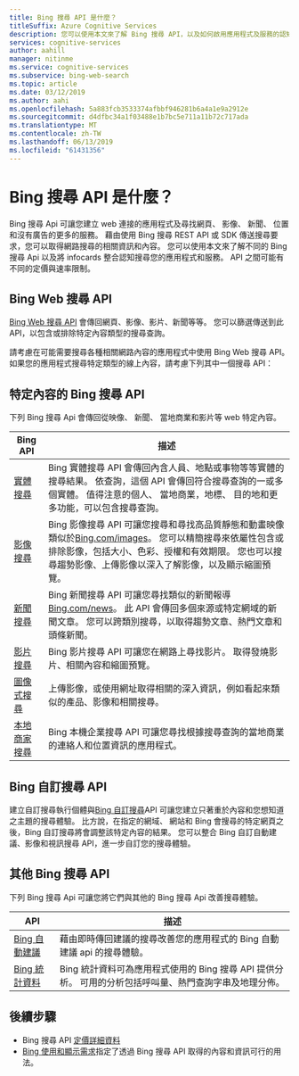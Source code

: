 ```yaml
---
title: Bing 搜尋 API 是什麼？
titleSuffix: Azure Cognitive Services
description: 您可以使用本文來了解 Bing 搜尋 API，以及如何啟用應用程式及服務的認知網際網路搜尋。
services: cognitive-services
author: aahill
manager: nitinme
ms.service: cognitive-services
ms.subservice: bing-web-search
ms.topic: article
ms.date: 03/12/2019
ms.author: aahi
ms.openlocfilehash: 5a883fcb3533374afbbf946281b6a4a1e9a2912e
ms.sourcegitcommit: d4dfbc34a1f03488e1b7bc5e711a11b72c717ada
ms.translationtype: MT
ms.contentlocale: zh-TW
ms.lasthandoff: 06/13/2019
ms.locfileid: "61431356"
---
```

# <a name="what-are-the-bing-search-apis"></a>Bing 搜尋 API 是什麼？

Bing 搜尋 Api 可讓您建立 web 連接的應用程式及尋找網頁、 影像、 新聞、 位置和沒有廣告的更多的服務。 藉由使用 Bing 搜尋 REST API 或 SDK 傳送搜尋要求，您可以取得網路搜尋的相關資訊和內容。 您可以使用本文來了解不同的 Bing 搜尋 Api 以及將 infocards 整合認知搜尋您的應用程式和服務。 API 之間可能有不同的定價與速率限制。

## <a name="the-bing-web-search-api"></a>Bing Web 搜尋 API

[Bing Web 搜尋 API](../Bing-Web-Search/index.yml) 會傳回網頁、影像、影片、新聞等等。 您可以篩選傳送到此 API，以包含或排除特定內容類型的搜尋查詢。

請考慮在可能需要搜尋各種相關網路內容的應用程式中使用 Bing Web 搜尋 API。 如果您的應用程式搜尋特定類型的線上內容，請考慮下列其中一個搜尋 API：

## <a name="content-specific-bing-search-apis"></a>特定內容的 Bing 搜尋 API

下列 Bing 搜尋 Api 會傳回從映像、 新聞、 當地商業和影片等 web 特定內容。

| Bing API | 描述 |
| -- | -- |
| [實體搜尋](../Bing-Entities-Search/index.yml) | Bing 實體搜尋 API 會傳回內含人員、地點或事物等等實體的搜尋結果。 依查詢，這個 API 會傳回符合搜尋查詢的一或多個實體。 值得注意的個人、 當地商業，地標、 目的地和更多功能，可以包含搜尋查詢。 |
| [影像搜尋](../Bing-Image-Search/index.yml) | Bing 影像搜尋 API 可讓您搜尋和尋找高品質靜態和動畫映像類似於[Bing.com/images](https://www.Bing.com/images)。 您可以精簡搜尋來依屬性包含或排除影像，包括大小、色彩、授權和有效期限。 您也可以搜尋趨勢影像、上傳影像以深入了解影像，以及顯示縮圖預覽。 |
| [新聞搜尋](../Bing-News-Search/index.yml) | Bing 新聞搜尋 API 可讓您尋找類似的新聞報導[Bing.com/news](https://www.Bing.com/news)。 此 API 會傳回多個來源或特定網域的新聞文章。 您可以跨類別搜尋，以取得趨勢文章、熱門文章和頭條新聞。 |
| [影片搜尋](../Bing-Video-Search/index.yml) | Bing 影片搜尋 API 可讓您在網路上尋找影片。 取得發燒影片、相關內容和縮圖預覽。 |
| [圖像式搜尋](../Bing-visual-search/index.yml) | 上傳影像，或使用網址取得相關的深入資訊，例如看起來類似的產品、影像和相關搜尋。 |
 [本地商家搜尋](../bing-local-business-search/index.yml) | Bing 本機企業搜尋 API 可讓您尋找根據搜尋查詢的當地商業的連絡人和位置資訊的應用程式。 |

## <a name="the-bing-custom-search-api"></a>Bing 自訂搜尋 API

建立自訂搜尋執行個體與[Bing 自訂搜尋](../Bing-Custom-Search/index.yml)API 可讓您建立只著重於內容和您想知道之主題的搜尋體驗。 比方說，在指定的網域、 網站和 Bing 會搜尋的特定網頁之後，Bing 自訂搜尋將會調整該特定內容的結果。 您可以整合 Bing 自訂自動建議、影像和視訊搜尋 API，進一步自訂您的搜尋體驗。

## <a name="additional-bing-search-apis"></a>其他 Bing 搜尋 API

下列 Bing 搜尋 Api 可讓您將它們與其他的 Bing 搜尋 Api 改善搜尋體驗。

| API | 描述 |
| -- | -- |
| [Bing 自動建議](../Bing-Autosuggest/index.yml) | 藉由即時傳回建議的搜尋改善您的應用程式的 Bing 自動建議 api 的搜尋體驗。  |
| [Bing 統計資料](bing-web-stats.md) | Bing 統計資料可為應用程式使用的 Bing 搜尋 API 提供分析。 可用的分析包括呼叫量、熱門查詢字串及地理分佈。 |

## <a name="next-steps"></a>後續步驟

* Bing 搜尋 API [定價詳細資料](https://azure.microsoft.com/pricing/details/cognitive-services/search-api/)
* [Bing 使用和顯示需求](./use-display-requirements.md)指定了透過 Bing 搜尋 API 取得的內容和資訊可行的用法。
